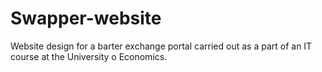 # Swapper-website
Website design for a barter exchange portal carried out as a part of an IT course at the University o Economics.
